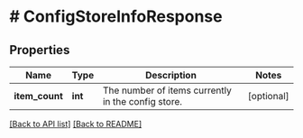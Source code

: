# # ConfigStoreInfoResponse

## Properties

Name | Type | Description | Notes
------------ | ------------- | ------------- | -------------
**item_count** | **int** | The number of items currently in the config store. | [optional] 


[[Back to API list]](../../README.md#endpoints) [[Back to README]](../../README.md)
